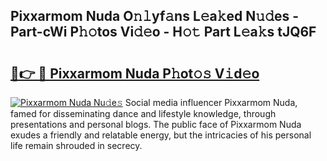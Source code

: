 ## Pixxarmom Nuda O𝚗𝚕yf𝚊ns L𝚎a𝚔ed N𝚞𝚍es - Part-cWi P𝚑𝚘tos Vi𝚍𝚎o - H𝚘𝚝 Part L𝚎a𝚔s tJQ6F

# <h2><a href="http://kfdrflp.oniu.top/?m=Pixxarmom+Nuda">🔗👉 🔴 Pixxarmom Nuda P𝚑ot𝚘𝚜 V𝚒d𝚎o</a></h2>

[![Pixxarmom Nuda Nu𝚍e𝚜](https://i.imgur.com/0qMVB7G.gif)](http://kfdrflp.oniu.top/?m=Pixxarmom+Nuda)
Social media influencer Pixxarmom Nuda, famed for disseminating dance and lifestyle knowledge, through presentations and personal blogs. The public face of Pixxarmom Nuda exudes a friendly and relatable energy, but the intricacies of his personal life remain shrouded in secrecy.  
